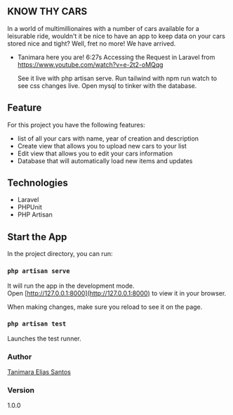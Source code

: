 ## KNOW THY CARS

In a world of multimillionaires with a number of cars available for a leisurable ride, wouldn't it be nice to have an app to keep data on your cars stored nice and tight? Well, fret no more! We have arrived.

- Tanimara here you are!
  6:27s Accessing the Request in Laravel from https://www.youtube.com/watch?v=e-2t2-oMQqg

  See it live with php artisan serve.
  Run tailwind with npm run watch to see css changes live.
  Open mysql to tinker with the database.

## Feature

For this project you have the following features:

- list of all your cars with name, year of creation and description
- Create view that allows you to upload new cars to your list
- Edit view that allows you to edit your cars information
- Database that will automatically load new items and updates

## Technologies

- Laravel
- PHPUnit
- PHP Artisan

## Start the App

In the project directory, you can run:

### `php artisan serve`

It will run the app in the development mode.\
Open [http://127.0.0.1:8000](http://127.0.0.1:8000) to view it in your browser.

When making changes, make sure you reload to see it on the page.

### `php artisan test`

Launches the test runner.

### Author

[Tanimara Elias Santos](https://github.com/tanimaraeliassantos)

### Version

1.0.0
